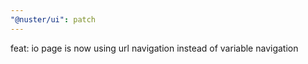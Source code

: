 ```yaml
---
"@nuster/ui": patch
---
```


feat: io page is now using url navigation instead of variable navigation
